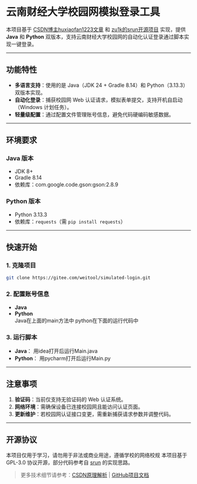 # 云南财经大学校园网模拟登录工具

本项目基于 [CSDN博主huxiaofan1223文章](https://blog.csdn.net/qq_41797946/article/details/89417722) 和 [zu1k的srun开源项目](https://github.com/zu1k/srun) 实现，提供 **Java** 和 **Python** 双版本，支持云南财经大学校园网的自动化认证登录通过脚本实现一键登录。

---

## 功能特性
- **多语言支持**：使用的是 Java（JDK 24 + Gradle 8.14）和 Python（3.13.3）双版本实现。
- **自动化登录**：捕获校园网 Web 认证请求，模拟表单提交，支持开机自启动（Windows 计划任务）。
- **轻量级配置**：通过配置文件管理账号信息，避免代码硬编码敏感数据。
---

## 环境要求
### Java 版本
- JDK 8+
- Gradle 8.14
- 依赖库：com.google.code.gson:gson:2.8.9

### Python 版本
- Python 3.13.3
- 依赖库：`requests`（需 `pip install requests`）

---

## 快速开始
### 1. 克隆项目
```bash
git clone https://gitee.com/weitool/simulated-login.git
```

### 2. 配置账号信息
- **Java**
- **Python**<br>
Java在上面的main方法中
python在下面的运行代码中

### 3. 运行脚本
- **Java**：
用idea打开后运行Main.java
- **Python**：
用pycharm打开后运行Main.py
---

## 注意事项
1. **验证码**：当前仅支持无验证码的 Web 认证系统。
2. **网络环境**：需确保设备已连接校园网且能访问认证页面。
3. **更新维护**：若校园网认证接口变更，需重新捕获请求参数并调整代码。

---

## 开源协议
本项目仅用于学习，请勿用于非法或商业用途，遵循学校的网络校规
本项目基于 GPL-3.0 协议开源，部分代码参考自 [srun](https://github.com/zu1k/srun) 的实现思路。

> 更多技术细节请参考：[CSDN原理解析](https://blog.csdn.net/qq_41797946/article/details/89417722) | [GitHub项目文档](https://github.com/zu1k/srun)